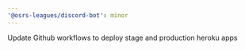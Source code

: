 ```yaml
---
'@osrs-leagues/discord-bot': minor
---
```


Update Github workflows to deploy stage and production heroku apps
